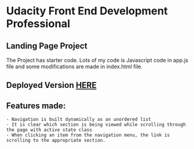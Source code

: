 # Udacity Front End Development Professional
## Landing Page Project

The Project has starter code. Lots of my code is Javascript code in app.js file and some modifications are made in index.html file.

## Deployed Version [HERE](https://ahmedelraei.github.io/udacity-landing-page-project/)

## Features made:
    - Navigation is built dynamically as an unordered list
    - It is clear which section is being viewed while scrolling through the page with active state class
    - When clicking an item from the navigation menu, the link is scrolling to the appropriate section.